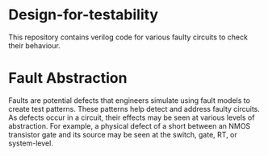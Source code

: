 # Design-for-testability
This repository contains verilog code for various faulty circuits to check their behaviour.
# Fault Abstraction
Faults are potential defects that engineers simulate using fault models to create test patterns. These
patterns help detect and address faulty circuits.
As defects occur in a circuit, their effects may be seen at various levels of abstraction. For
example, a physical defect of a short between an NMOS transistor gate and its source may be seen
at the switch, gate, RT, or system-level.
